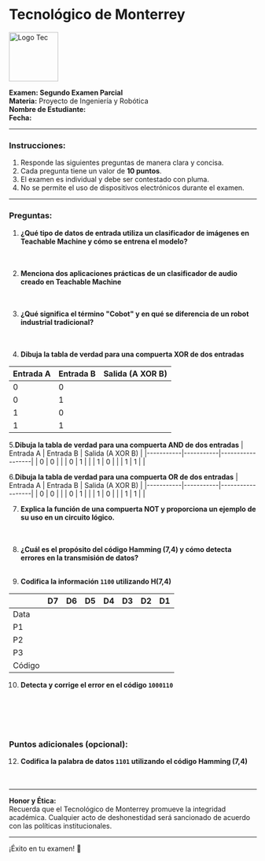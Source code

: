# Tecnológico de Monterrey  
<img src="https://upload.wikimedia.org/wikipedia/commons/thumb/4/47/Logo_del_ITESM.svg/1200px-Logo_del_ITESM.svg.png" alt="Logo Tec" width="100cm" height="100cm" />  

**Examen: Segundo Examen Parcial**  
**Materia:** Proyecto de Ingeniería y Robótica  
**Nombre de Estudiante:**  
**Fecha:** 

---

### **Instrucciones:**  
1. Responde las siguientes preguntas de manera clara y concisa.  
2. Cada pregunta tiene un valor de **10 puntos**.  
3. El examen es individual y debe ser contestado con pluma. 
4. No se permite el uso de dispositivos electrónicos durante el examen.  

---

### **Preguntas:**

1. **¿Qué tipo de datos de entrada utiliza un clasificador de imágenes en Teachable Machine y cómo se entrena el modelo?**  
<br><br>

2. **Menciona dos aplicaciones prácticas de un clasificador de audio creado en Teachable Machine**  
  <br><br>

3. **¿Qué significa el término "Cobot" y en qué se diferencia de un robot industrial tradicional?**  
   <br><br>

4. **Dibuja la tabla de verdad para una compuerta XOR de dos entradas**

| Entrada A | Entrada B | Salida (A XOR B) |
|-----------|-----------|------------------|
|     0     |     0     |                  |
|     0     |     1     |                  |
|     1     |     0     |                  |
|     1     |     1     |                  | 

  

5.**Dibuja la tabla de verdad para una compuerta AND de dos entradas**
| Entrada A | Entrada B | Salida (A XOR B) |
|-----------|-----------|------------------|
|     0     |     0     |                  |
|     0     |     1     |                  |
|     1     |     0     |                  |
|     1     |     1     |                  | 

6.**Dibuja la tabla de verdad para una compuerta OR de dos entradas**
| Entrada A | Entrada B | Salida (A XOR B) |
|-----------|-----------|------------------|
|     0     |     0     |                  |
|     0     |     1     |                  |
|     1     |     0     |                  |
|     1     |     1     |                  | 

7. **Explica la función de una compuerta NOT y proporciona un ejemplo de su uso en un circuito lógico.**  
  <br><br>

8. **¿Cuál es el propósito del código Hamming (7,4) y cómo detecta errores en la transmisión de datos?**
<br><br>

9. **Codifica la información `1100` utilizando H(7,4)**  
 
|  | D7 |  D6 | D5 | D4 | D3 | D2 | D1 |
|-----------|-----------|-----------|-----------|-----------|-----------|-----------|-----------|
|    Data   |       |       |       |       |       |       |       |
|    P1   |       |       |       |       |       |       |       |
|    P2   |       |       |       |       |       |       |       |
|    P3   |       |       |       |       |       |       |       |
|    Código   |       |       |       |       |       |       |       |

10. **Detecta y corrige el error en el código `1000110`**  

<br><br>
---

### **Puntos adicionales (opcional):**

12. **Codifica la palabra de datos `1101` utilizando el código Hamming (7,4)**  
    <br><br>

---

**Honor y Ética:**  
Recuerda que el Tecnológico de Monterrey promueve la integridad académica. Cualquier acto de deshonestidad será sancionado de acuerdo con las políticas institucionales.  

---

¡Éxito en tu examen! 🚀  
